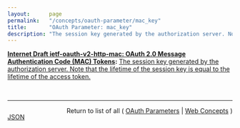```yaml
---
layout:      page
permalink:   "/concepts/oauth-parameter/mac_key"
title:       "OAuth Parameter: mac_key"
description: "The session key generated by the authorization server. Note that the lifetime of the session key is equal to the lifetime of the access token."
---
```


**[Internet Draft ietf-oauth-v2-http-mac: OAuth 2.0 Message Authentication Code (MAC) Tokens](/specs/IETF/I-D/ietf-oauth-v2-http-mac "This specification describes how to use MAC Tokens in HTTP requests to access OAuth 2.0 protected resources. An OAuth client willing to access a protected resource needs to demonstrate possession of a cryptographic key by using it with a keyed message digest function to the request. The document also defines a key distribution protocol for obtaining a fresh session key."):** [The session key generated by the authorization server. Note that the lifetime of the session key is equal to the lifetime of the access token.](http://tools.ietf.org/html/draft-ietf-oauth-v2-http-mac#section-4.1 "Read documentation for OAuth Parameter &#34;mac_key&#34;")

<br/>
<hr/>

<p style="float : left"><a href="./mac_key.json" title="JSON representing this particular Web Concept value">JSON</a></p>
<p style="text-align: right">Return to list of all ( <a href="../oauth-parameters">OAuth Parameters</a> | <a href="../">Web Concepts</a> )</p>
